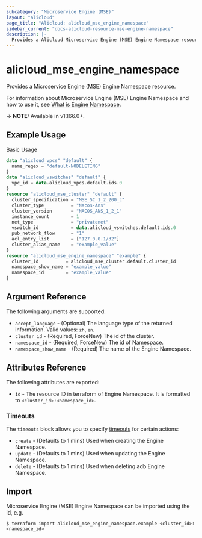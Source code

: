 ```yaml
---
subcategory: "Microservice Engine (MSE)"
layout: "alicloud"
page_title: "Alicloud: alicloud_mse_engine_namespace"
sidebar_current: "docs-alicloud-resource-mse-engine-namespace"
description: |-
  Provides a Alicloud Microservice Engine (MSE) Engine Namespace resource.
---
```


# alicloud\_mse\_engine\_namespace

Provides a Microservice Engine (MSE) Engine Namespace resource.

For information about Microservice Engine (MSE) Engine Namespace and how to use it, see [What is Engine Namespace](https://www.alibabacloud.com/help/zh/microservices-engine/latest/api-doc-mse-2019-05-31-api-doc-createenginenamespace).

-> **NOTE:** Available in v1.166.0+.

## Example Usage

Basic Usage

```terraform
data "alicloud_vpcs" "default" {
  name_regex = "default-NODELETING"
}
data "alicloud_vswitches" "default" {
  vpc_id = data.alicloud_vpcs.default.ids.0
}
resource "alicloud_mse_cluster" "default" {
  cluster_specification = "MSE_SC_1_2_200_c"
  cluster_type          = "Nacos-Ans"
  cluster_version       = "NACOS_ANS_1_2_1"
  instance_count        = 1
  net_type              = "privatenet"
  vswitch_id            = data.alicloud_vswitches.default.ids.0
  pub_network_flow      = "1"
  acl_entry_list        = ["127.0.0.1/32"]
  cluster_alias_name    = "example_value"
}
resource "alicloud_mse_engine_namespace" "example" {
  cluster_id          = alicloud_mse_cluster.default.cluster_id
  namespace_show_name = "example_value"
  namespace_id        = "example_value"
}
```

## Argument Reference

The following arguments are supported:

* `accept_language` - (Optional) The language type of the returned information. Valid values: `zh`, `en`.
* `cluster_id` - (Required, ForceNew) The id of the cluster.
* `namespace_id` - (Required, ForceNew) The id of Namespace.
* `namespace_show_name` - (Required) The name of the Engine Namespace.

## Attributes Reference

The following attributes are exported:

* `id` - The resource ID in terraform of Engine Namespace. It is formatted to `<cluster_id>:<namespace_id>`.

### Timeouts

The `timeouts` block allows you to specify [timeouts](https://www.terraform.io/docs/configuration-0-11/resources.html#timeouts) for certain actions:

* `create` - (Defaults to 1 mins) Used when creating the Engine Namespace.
* `update` - (Defaults to 1 mins) Used when updating the Engine Namespace.
* `delete` - (Defaults to 1 mins) Used when deleting adb Engine Namespace.

## Import

Microservice Engine (MSE) Engine Namespace can be imported using the id, e.g.

```
$ terraform import alicloud_mse_engine_namespace.example <cluster_id>:<namespace_id>
```